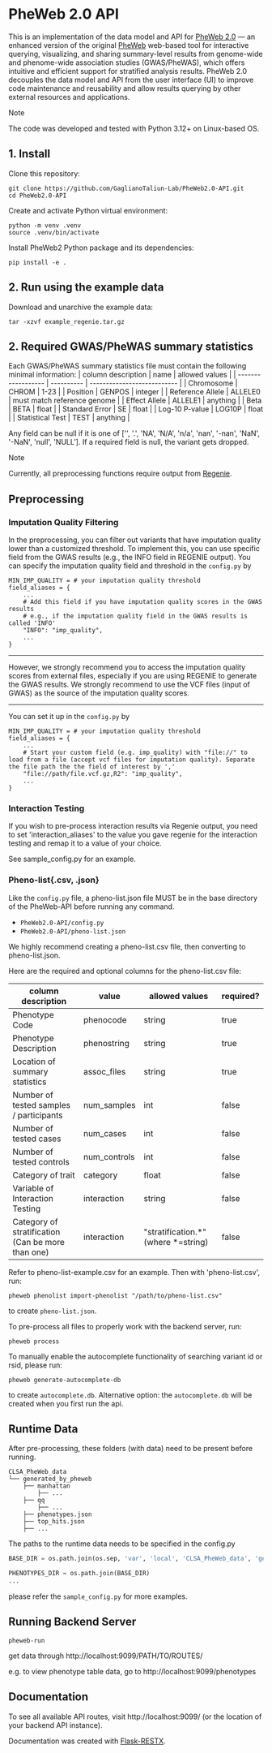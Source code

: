# PheWeb 2.0 API
This is an implementation of the data model and API for [PheWeb 2.0](https://github.com/GaglianoTaliun-Lab/PheWeb2.0/tree/main) — an enhanced version of the original [PheWeb](https://github.com/statgen/pheweb) web-based tool for interactive querying, visualizing, and sharing summary-level results from genome-wide and phenome-wide association studies (GWAS/PheWAS), which offers intuitive and efficient support for stratified analysis results. PheWeb 2.0 decouples the data model and API from the user interface (UI) to improve code maintenance and reusability and allow results querying by other external resources and applications. 
 
> [!NOTE]
> The code was developed and tested with Python 3.12+ on Linux-based OS.
 
## 1. Install

Clone this repository:
```
git clone https://github.com/GaglianoTaliun-Lab/PheWeb2.0-API.git
cd PheWeb2.0-API
```

Create and activate Python virtual environment:
```
python -m venv .venv
source .venv/bin/activate
```

Install PheWeb2 Python package and its dependencies:
```
pip install -e .
```

## 2. Run using the example data

Download and unarchive the example data:
```
tar -xzvf example_regenie.tar.gz
```


## 2. Required GWAS/PheWAS summary statistics
Each GWAS/PheWAS summary statistics file must contain the following minimal information:
| column description | name       | allowed values              |
| ------------------ | ---------- | --------------------------- |
| Chromosome         | CHROM      | 1-23                        |
| Position           | GENPOS     | integer                     |
| Reference Allele   | ALLELE0    | must match reference genome |
| Effect Allele      | ALLELE1    | anything                    |
| Beta               | BETA       | float                       |
| Standard Error     | SE         | float                       |
| Log-10 P-value     | LOG10P     | float                       |
| Statistical Test   | TEST       | anything                    | 

Any field can be null if it is one of ['', '.', 'NA', 'N/A', 'n/a', 'nan', '-nan', 'NaN', '-NaN', 'null', 'NULL']. If a required field is null, the variant gets dropped.

> [!NOTE]
> Currently, all preprocessing functions require output from [Regenie](https://rgcgithub.github.io/regenie/).

## Preprocessing

 
### Imputation Quality Filtering
In the preprocessing, you can filter out variants that have imputation quality lower than a customized threshold. To implement this, you can use specific field from the GWAS results (e.g., the INFO field in REGENIE output). You can specify the imputation quality field and threshold in the `config.py` by
```
MIN_IMP_QUALITY = # your imputation quality threshold
field_aliases = {
    ...
    # Add this field if you have imputation quality scores in the GWAS results
    # e.g., if the imputation quality field in the GWAS results is called 'INFO'
    "INFO": "imp_quality",
    ...
}
```
***
However, we strongly recommend you to access the imputation quality scores from external files, especially if you are using REGENIE to generate the GWAS results. We strongly recommend to use the VCF files (input of GWAS) as the source of the imputation quality scores.
***
You can set it up in the `config.py` by
```
MIN_IMP_QUALITY = # your imputation quality threshold
field_aliases = {
    ...
    # Start your custom field (e.g. imp_quality) with "file://" to load from a file (accept vcf files for imputation quality). Separate the file path the the field of interest by ','
    "file://path/file.vcf.gz,R2": "imp_quality",
    ...
}
```
 
### Interaction Testing

If you wish to pre-process interaction results via Regenie output, you need to set 'interaction_aliases' to the value you gave regenie for the interaction testing and remap it to a value of your choice.

See sample_config.py for an example.

### Pheno-list{.csv, .json}

Like the `config.py` file, a pheno-list.json file MUST be in the base directory of the PheWeb-API before running any command.
- `PheWeb2.0-API/config.py`
- `PheWeb2.0-API/pheno-list.json`

We highly recommend creating a pheno-list.csv file, then converting to pheno-list.json. 


Here are the required and optional columns for the pheno-list.csv file:
 
| column description                                  | value         | allowed values                      | required? |
| --------------------------------------------------- | ------------- | ----------------------------------- | --------- |
| Phenotype Code                                      | phenocode     | string                              | true      |
| Phenotype Description                               | phenostring   | string                              | true      |
| Location of summary statistics                      | assoc_files   | string                              | true      |
| Number of tested samples / participants             | num_samples   | int                                 | false     |
| Number of tested cases                              | num_cases     | int                                 | false     |
| Number of tested controls                           | num_controls  | int                                 | false     |
| Category of trait                                   | category      | float                               | false     |
| Variable of Interaction Testing                     | interaction   | string                              | false     |
| Category of stratification (Can be more than one)   | interaction   | "stratification.*" (where *=string) | false     |

Refer to pheno-list-example.csv for an example.
Then with 'pheno-list.csv', run:

`pheweb phenolist import-phenolist "/path/to/pheno-list.csv"`

to create `pheno-list.json`.


To pre-process all files to properly work with the backend server, run:

`pheweb process`

To manually enable the autocomplete functionality of searching variant id or rsid, please run:

`pheweb generate-autocomplete-db`

to create `autocomplete.db`. Alternative option: the `autocomplete.db` will be created when you first run the api.

## Runtime Data
After pre-processing, these folders (with data) need to be present before running.

```
CLSA_PheWeb_data
└── generated_by_pheweb
    ├── manhattan
        ├── ... 
    ├── qq
        ├── ...
    ├── phenotypes.json 
    ├── top_hits.json 
    ├── ...
```

The paths to the runtime data needs to be specified in the config.py
```py
BASE_DIR = os.path.join(os.sep, 'var', 'local', 'CLSA_PheWeb_data', 'generated_by_pheweb')

PHENOTYPES_DIR = os.path.join(BASE_DIR)
...
```
please refer the `sample_config.py` for more examples.
 

## Running Backend Server
```
pheweb-run
```

get data through http://localhost:9099/PATH/TO/ROUTES/

e.g. to view phenotype table data, go to http://localhost:9099/phenotypes
 
## Documentation

To see all available API routes, visit http://localhost:9099/ (or the location of your backend API instance).

Documentation was created with [Flask-RESTX](https://flask-restx.readthedocs.io/en/latest/).


